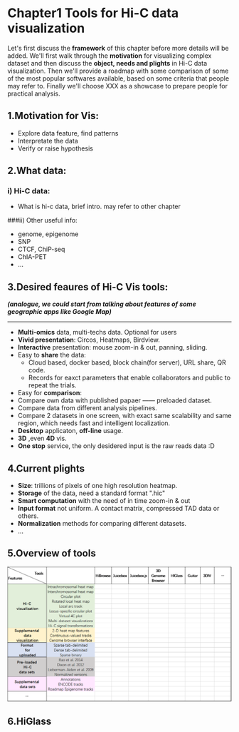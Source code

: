 # Chapter1    Tools for Hi-C data visualization

Let's first discuss the **framework** of this chapter before more details will be added. 
We'll first walk through the **motivation** for visualizing complex dataset and then discuss the **object, needs and plights** in Hi-C data visualization. Then we'll provide a roadmap with some comparison of some of the most popular softwares available, based on some criteria that people may refer to. Finally we'll choose XXX as a showcase to prepare people for practical analysis. 

## 1.Motivation for Vis:
- Explore data feature, find patterns
- Interpretate the data 
- Verify or raise hypothesis

## 2.What data:
### i) Hi-C data:
- What is hi-c data, brief intro. may refer to other chapter 

###ii) Other useful info:
- genome, epigenome
- SNP
- CTCF, ChiP-seq 
- ChIA-PET
- ... 

## 3.Desired feaures of Hi-C Vis tools:
***(analogue, we could start from talking about features of some geographic apps like Google Map)***
***
- **Multi-omics** data, multi-techs data. Optional for users 
- **Vivid presentation**: Circos, Heatmaps, Birdview.
- **Interactive** presentation: mouse zoom-in & out, panning, sliding. 
- Easy to **share** the data: 
    - Cloud based, docker based, block chain(for server), URL share, QR code.
    - Records for eaxct parameters that enable collaborators and public to repeat the trials.
- Easy for **comparison**: 
 - Compare own data with published papaer —— preloaded dataset. 
 - Compare data from different analysis pipelines. 
 - Compare 2 datasets in one screen, with exact same scalability and same region, which needs fast and intelligent localization.
- **Desktop** applicaton, **off-line** usage.
- **3D** ,even **4D** vis.
- **One stop** service, the only desidered input is the raw reads data :D 

## 4.Current plights
- **Size**: trillions of pixels of one high resolution heatmap.
- **Storage** of the data, need a standard format ".hic"
- **Smart computation** with the need of in time zoom-in & out 
- **Input format** not uniform. A contact matrix, compressed TAD data or others.
- **Normalization** methods for comparing different datasets. 
- ...

## 5.Overview of tools
![](/assets/2.png)

## 6.HiGlass 


